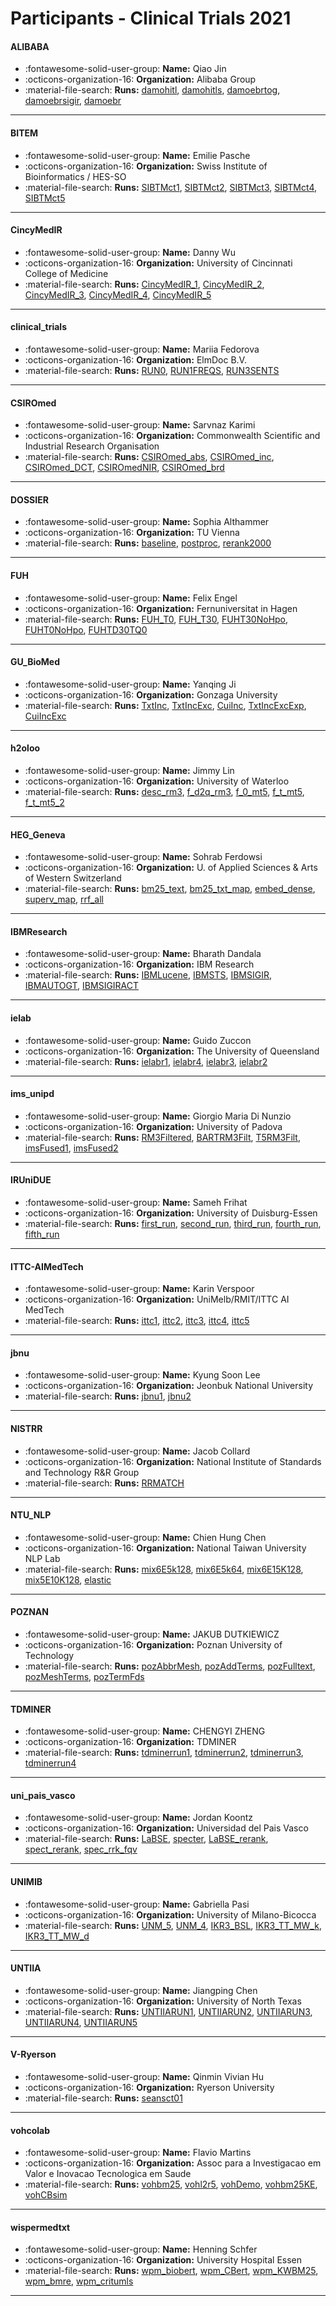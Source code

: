 # Participants - Clinical Trials 2021 

#### ALIBABA 
 - :fontawesome-solid-user-group: **Name:** Qiao Jin 
 - :octicons-organization-16: **Organization:** Alibaba Group 
 - :material-file-search: **Runs:** [damohitl](./runs.md#damohitl), [damohitls](./runs.md#damohitls), [damoebrtog](./runs.md#damoebrtog), [damoebrsigir](./runs.md#damoebrsigir), [damoebr](./runs.md#damoebr) 

---
#### BITEM 
 - :fontawesome-solid-user-group: **Name:** Emilie Pasche 
 - :octicons-organization-16: **Organization:** Swiss Institute of Bioinformatics / HES-SO 
 - :material-file-search: **Runs:** [SIBTMct1](./runs.md#sibtmct1), [SIBTMct2](./runs.md#sibtmct2), [SIBTMct3](./runs.md#sibtmct3), [SIBTMct4](./runs.md#sibtmct4), [SIBTMct5](./runs.md#sibtmct5) 

---
#### CincyMedIR 
 - :fontawesome-solid-user-group: **Name:** Danny Wu 
 - :octicons-organization-16: **Organization:** University of Cincinnati College of Medicine 
 - :material-file-search: **Runs:** [CincyMedIR_1](./runs.md#cincymedir_1), [CincyMedIR_2](./runs.md#cincymedir_2), [CincyMedIR_3](./runs.md#cincymedir_3), [CincyMedIR_4](./runs.md#cincymedir_4), [CincyMedIR_5](./runs.md#cincymedir_5) 

---
#### clinical_trials 
 - :fontawesome-solid-user-group: **Name:** Mariia Fedorova 
 - :octicons-organization-16: **Organization:** ElmDoc B.V. 
 - :material-file-search: **Runs:** [RUN0](./runs.md#run0), [RUN1FREQS](./runs.md#run1freqs), [RUN3SENTS](./runs.md#run3sents) 

---
#### CSIROmed 
 - :fontawesome-solid-user-group: **Name:** Sarvnaz Karimi  
 - :octicons-organization-16: **Organization:** Commonwealth Scientific and Industrial Research Organisation  
 - :material-file-search: **Runs:** [CSIROmed_abs](./runs.md#csiromed_abs), [CSIROmed_inc](./runs.md#csiromed_inc), [CSIROmed_DCT](./runs.md#csiromed_dct), [CSIROmedNIR](./runs.md#csiromednir), [CSIROmed_brd](./runs.md#csiromed_brd) 

---
#### DOSSIER 
 - :fontawesome-solid-user-group: **Name:** Sophia Althammer 
 - :octicons-organization-16: **Organization:** TU Vienna 
 - :material-file-search: **Runs:** [baseline](./runs.md#baseline), [postproc](./runs.md#postproc), [rerank2000](./runs.md#rerank2000) 

---
#### FUH 
 - :fontawesome-solid-user-group: **Name:** Felix Engel 
 - :octicons-organization-16: **Organization:** Fernuniversitat in Hagen  
 - :material-file-search: **Runs:** [FUH_T0](./runs.md#fuh_t0), [FUH_T30](./runs.md#fuh_t30), [FUHT30NoHpo](./runs.md#fuht30nohpo), [FUHT0NoHpo](./runs.md#fuht0nohpo), [FUHTD30TQ0](./runs.md#fuhtd30tq0) 

---
#### GU_BioMed 
 - :fontawesome-solid-user-group: **Name:** Yanqing Ji 
 - :octicons-organization-16: **Organization:** Gonzaga University 
 - :material-file-search: **Runs:** [TxtInc](./runs.md#txtinc), [TxtIncExc](./runs.md#txtincexc), [CuiInc](./runs.md#cuiinc), [TxtIncExcExp](./runs.md#txtincexcexp), [CuiIncExc](./runs.md#cuiincexc) 

---
#### h2oloo 
 - :fontawesome-solid-user-group: **Name:** Jimmy Lin 
 - :octicons-organization-16: **Organization:** University of Waterloo 
 - :material-file-search: **Runs:** [desc_rm3](./runs.md#desc_rm3), [f_d2q_rm3](./runs.md#f_d2q_rm3), [f_0_mt5](./runs.md#f_0_mt5), [f_t_mt5](./runs.md#f_t_mt5), [f_t_mt5_2](./runs.md#f_t_mt5_2) 

---
#### HEG_Geneva 
 - :fontawesome-solid-user-group: **Name:** Sohrab Ferdowsi 
 - :octicons-organization-16: **Organization:** U. of Applied Sciences & Arts of Western Switzerland 
 - :material-file-search: **Runs:** [bm25_text](./runs.md#bm25_text), [bm25_txt_map](./runs.md#bm25_txt_map), [embed_dense](./runs.md#embed_dense), [superv_map](./runs.md#superv_map), [rrf_all](./runs.md#rrf_all) 

---
#### IBMResearch 
 - :fontawesome-solid-user-group: **Name:** Bharath Dandala 
 - :octicons-organization-16: **Organization:** IBM Research 
 - :material-file-search: **Runs:** [IBMLucene](./runs.md#ibmlucene), [IBMSTS](./runs.md#ibmsts), [IBMSIGIR](./runs.md#ibmsigir), [IBMAUTOGT](./runs.md#ibmautogt), [IBMSIGIRACT](./runs.md#ibmsigiract) 

---
#### ielab 
 - :fontawesome-solid-user-group: **Name:** Guido Zuccon 
 - :octicons-organization-16: **Organization:** The University of Queensland 
 - :material-file-search: **Runs:** [ielabr1](./runs.md#ielabr1), [ielabr4](./runs.md#ielabr4), [ielabr3](./runs.md#ielabr3), [ielabr2](./runs.md#ielabr2) 

---
#### ims_unipd 
 - :fontawesome-solid-user-group: **Name:** Giorgio Maria Di Nunzio 
 - :octicons-organization-16: **Organization:** University of Padova 
 - :material-file-search: **Runs:** [RM3Filtered](./runs.md#rm3filtered), [BARTRM3Filt](./runs.md#bartrm3filt), [T5RM3Filt](./runs.md#t5rm3filt), [imsFused1](./runs.md#imsfused1), [imsFused2](./runs.md#imsfused2) 

---
#### IRUniDUE 
 - :fontawesome-solid-user-group: **Name:** Sameh Frihat 
 - :octicons-organization-16: **Organization:** University of Duisburg-Essen 
 - :material-file-search: **Runs:** [first_run](./runs.md#first_run), [second_run](./runs.md#second_run), [third_run](./runs.md#third_run), [fourth_run](./runs.md#fourth_run), [fifth_run](./runs.md#fifth_run) 

---
#### ITTC-AIMedTech 
 - :fontawesome-solid-user-group: **Name:** Karin Verspoor 
 - :octicons-organization-16: **Organization:** UniMelb/RMIT/ITTC AI MedTech 
 - :material-file-search: **Runs:** [ittc1](./runs.md#ittc1), [ittc2](./runs.md#ittc2), [ittc3](./runs.md#ittc3), [ittc4](./runs.md#ittc4), [ittc5](./runs.md#ittc5) 

---
#### jbnu 
 - :fontawesome-solid-user-group: **Name:** Kyung Soon Lee 
 - :octicons-organization-16: **Organization:** Jeonbuk National University  
 - :material-file-search: **Runs:** [jbnu1](./runs.md#jbnu1), [jbnu2](./runs.md#jbnu2) 

---
#### NISTRR 
 - :fontawesome-solid-user-group: **Name:** Jacob Collard 
 - :octicons-organization-16: **Organization:** National Institute of Standards and Technology R&R Group 
 - :material-file-search: **Runs:** [RRMATCH](./runs.md#rrmatch) 

---
#### NTU_NLP 
 - :fontawesome-solid-user-group: **Name:** Chien Hung Chen 
 - :octicons-organization-16: **Organization:** National Taiwan University NLP Lab 
 - :material-file-search: **Runs:** [mix6E5k128](./runs.md#mix6e5k128), [mix6E5k64](./runs.md#mix6e5k64), [mix6E15K128](./runs.md#mix6e15k128), [mix5E10K128](./runs.md#mix5e10k128), [elastic](./runs.md#elastic) 

---
#### POZNAN 
 - :fontawesome-solid-user-group: **Name:** JAKUB DUTKIEWICZ 
 - :octicons-organization-16: **Organization:** Poznan University of Technology 
 - :material-file-search: **Runs:** [pozAbbrMesh](./runs.md#pozabbrmesh), [pozAddTerms](./runs.md#pozaddterms), [pozFulltext](./runs.md#pozfulltext), [pozMeshTerms](./runs.md#pozmeshterms), [pozTermFds](./runs.md#poztermfds) 

---
#### TDMINER 
 - :fontawesome-solid-user-group: **Name:** CHENGYI ZHENG 
 - :octicons-organization-16: **Organization:** TDMINER 
 - :material-file-search: **Runs:** [tdminerrun1](./runs.md#tdminerrun1), [tdminerrun2](./runs.md#tdminerrun2), [tdminerrun3](./runs.md#tdminerrun3), [tdminerrun4](./runs.md#tdminerrun4) 

---
#### uni_pais_vasco 
 - :fontawesome-solid-user-group: **Name:** Jordan Koontz 
 - :octicons-organization-16: **Organization:** Universidad del Pais Vasco 
 - :material-file-search: **Runs:** [LaBSE](./runs.md#labse), [specter](./runs.md#specter), [LaBSE_rerank](./runs.md#labse_rerank), [spect_rerank](./runs.md#spect_rerank), [spec_rrk_fqv](./runs.md#spec_rrk_fqv) 

---
#### UNIMIB 
 - :fontawesome-solid-user-group: **Name:** Gabriella Pasi 
 - :octicons-organization-16: **Organization:** University of Milano-Bicocca 
 - :material-file-search: **Runs:** [UNM_5](./runs.md#unm_5), [UNM_4](./runs.md#unm_4), [IKR3_BSL](./runs.md#ikr3_bsl), [IKR3_TT_MW_k](./runs.md#ikr3_tt_mw_k), [IKR3_TT_MW_d](./runs.md#ikr3_tt_mw_d) 

---
#### UNTIIA 
 - :fontawesome-solid-user-group: **Name:** Jiangping Chen 
 - :octicons-organization-16: **Organization:** University of North Texas 
 - :material-file-search: **Runs:** [UNTIIARUN1](./runs.md#untiiarun1), [UNTIIARUN2](./runs.md#untiiarun2), [UNTIIARUN3](./runs.md#untiiarun3), [UNTIIARUN4](./runs.md#untiiarun4), [UNTIIARUN5](./runs.md#untiiarun5) 

---
#### V-Ryerson 
 - :fontawesome-solid-user-group: **Name:** Qinmin Vivian Hu 
 - :octicons-organization-16: **Organization:** Ryerson University 
 - :material-file-search: **Runs:** [seansct01](./runs.md#seansct01) 

---
#### vohcolab 
 - :fontawesome-solid-user-group: **Name:** Flavio Martins 
 - :octicons-organization-16: **Organization:** Assoc para a Investigacao em Valor e Inovacao Tecnologica em Saude 
 - :material-file-search: **Runs:** [vohbm25](./runs.md#vohbm25), [vohl2r5](./runs.md#vohl2r5), [vohDemo](./runs.md#vohdemo), [vohbm25KE](./runs.md#vohbm25ke), [vohCBsim](./runs.md#vohcbsim) 

---
#### wispermedtxt 
 - :fontawesome-solid-user-group: **Name:** Henning Schfer 
 - :octicons-organization-16: **Organization:** University Hospital Essen 
 - :material-file-search: **Runs:** [wpm_biobert](./runs.md#wpm_biobert), [wpm_CBert](./runs.md#wpm_cbert), [wpm_KWBM25](./runs.md#wpm_kwbm25), [wpm_bmre](./runs.md#wpm_bmre), [wpm_critumls](./runs.md#wpm_critumls) 

---
